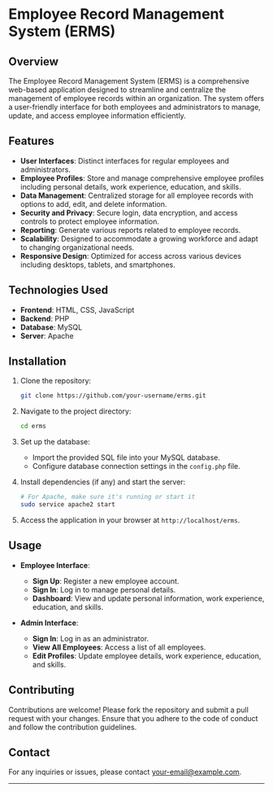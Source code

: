 
# Employee Record Management System (ERMS)

## Overview

The Employee Record Management System (ERMS) is a comprehensive web-based application designed to streamline and centralize the management of employee records within an organization. The system offers a user-friendly interface for both employees and administrators to manage, update, and access employee information efficiently.

## Features

- **User Interfaces**: Distinct interfaces for regular employees and administrators.
- **Employee Profiles**: Store and manage comprehensive employee profiles including personal details, work experience, education, and skills.
- **Data Management**: Centralized storage for all employee records with options to add, edit, and delete information.
- **Security and Privacy**: Secure login, data encryption, and access controls to protect employee information.
- **Reporting**: Generate various reports related to employee records.
- **Scalability**: Designed to accommodate a growing workforce and adapt to changing organizational needs.
- **Responsive Design**: Optimized for access across various devices including desktops, tablets, and smartphones.

## Technologies Used

- **Frontend**: HTML, CSS, JavaScript
- **Backend**: PHP
- **Database**: MySQL
- **Server**: Apache

## Installation

1. Clone the repository:

   ```bash
   git clone https://github.com/your-username/erms.git
   ```

2. Navigate to the project directory:

   ```bash
   cd erms
   ```

3. Set up the database:

   - Import the provided SQL file into your MySQL database.
   - Configure database connection settings in the `config.php` file.

4. Install dependencies (if any) and start the server:

   ```bash
   # For Apache, make sure it's running or start it
   sudo service apache2 start
   ```

5. Access the application in your browser at `http://localhost/erms`.

## Usage

- **Employee Interface**:
  - **Sign Up**: Register a new employee account.
  - **Sign In**: Log in to manage personal details.
  - **Dashboard**: View and update personal information, work experience, education, and skills.

- **Admin Interface**:
  - **Sign In**: Log in as an administrator.
  - **View All Employees**: Access a list of all employees.
  - **Edit Profiles**: Update employee details, work experience, education, and skills.



## Contributing

Contributions are welcome! Please fork the repository and submit a pull request with your changes. Ensure that you adhere to the code of conduct and follow the contribution guidelines.

## Contact

For any inquiries or issues, please contact [your-email@example.com](mailto:hafeezmangalore7@gmail.com).

---
